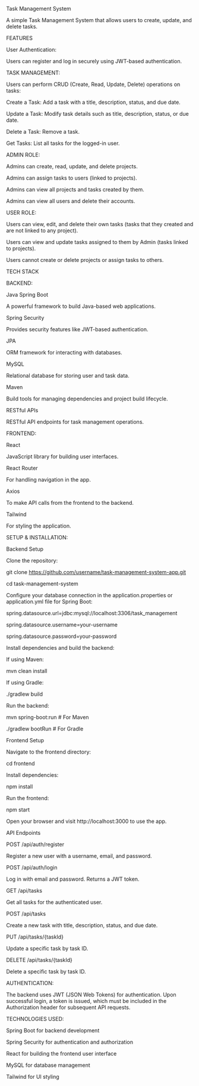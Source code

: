 Task Management System

A simple Task Management System that allows users to create, update, and delete tasks.


FEATURES

User Authentication:

Users can register and log in securely using JWT-based authentication.


TASK MANAGEMENT:

Users can perform CRUD (Create, Read, Update, Delete) operations on tasks:

Create a Task: Add a task with a title, description, status, and due date.

Update a Task: Modify task details such as title, description, status, or due date.

Delete a Task: Remove a task.

Get Tasks: List all tasks for the logged-in user.


ADMIN ROLE:

Admins can create, read, update, and delete projects.

Admins can assign tasks to users (linked to projects).

Admins can view all projects and tasks created by them.

Admins can view all users and delete their accounts.


USER ROLE:

Users can view, edit, and delete their own tasks (tasks that they created and are not linked to any project).

Users can view and update tasks assigned to them by Admin (tasks linked to projects).

Users cannot create or delete projects or assign tasks to others.


TECH STACK

BACKEND:

Java Spring Boot

A powerful framework to build Java-based web applications.

Spring Security

Provides security features like JWT-based authentication.

JPA

ORM framework for interacting with databases.

MySQL

Relational database for storing user and task data.

Maven

Build tools for managing dependencies and project build lifecycle.

RESTful APIs

RESTful API endpoints for task management operations.


FRONTEND:

React

JavaScript library for building user interfaces.

React Router

For handling navigation in the app.

Axios

To make API calls from the frontend to the backend.

Tailwind

For styling the application.


SETUP & INSTALLATION:

Backend Setup

Clone the repository:

git clone https://github.com/username/task-management-system-app.git

cd task-management-system

Configure your database connection in the application.properties or application.yml file for Spring Boot:

spring.datasource.url=jdbc:mysql://localhost:3306/task_management

spring.datasource.username=your-username

spring.datasource.password=your-password

Install dependencies and build the backend:

If using Maven:

mvn clean install

If using Gradle:

./gradlew build

Run the backend:

mvn spring-boot:run   # For Maven

./gradlew bootRun     # For Gradle

Frontend Setup

Navigate to the frontend directory:

cd frontend

Install dependencies:

npm install

Run the frontend:

npm start

Open your browser and visit http://localhost:3000 to use the app.

API Endpoints

POST /api/auth/register

Register a new user with a username, email, and password.

POST /api/auth/login

Log in with email and password. Returns a JWT token.

GET /api/tasks

Get all tasks for the authenticated user.

POST /api/tasks

Create a new task with title, description, status, and due date.

PUT /api/tasks/{taskId}

Update a specific task by task ID.

DELETE /api/tasks/{taskId}

Delete a specific task by task ID.


AUTHENTICATION:

The backend uses JWT (JSON Web Tokens) for authentication. Upon successful login, a token is issued, which must be included in the Authorization header for subsequent API requests.


TECHNOLOGIES USED:

Spring Boot for backend development

Spring Security for authentication and authorization

React for building the frontend user interface

MySQL for database management

Tailwind for UI styling